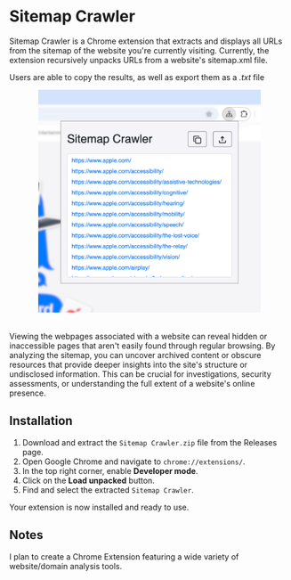 # Sitemap Crawler
Sitemap Crawler is a Chrome extension that extracts and displays all URLs from the sitemap of the website you're currently visiting. Currently, the extension recursively unpacks URLs from a website's sitemap.xml file.

Users are able to copy the results, as well as export them as a *.txt* file

<div align="center">
  <img width="400" src="screenshot.png">
</div>&nbsp;

Viewing the webpages associated with a website can reveal hidden or inaccessible pages that aren't easily found through regular browsing. By analyzing the sitemap, you can uncover archived content or obscure resources that provide deeper insights into the site's structure or undisclosed information. This can be crucial for investigations, security assessments, or understanding the full extent of a website's online presence.

## Installation
1. Download and extract the `Sitemap Crawler.zip` file from the Releases page. 
2. Open Google Chrome and navigate to `chrome://extensions/`.
3. In the top right corner, enable **Developer mode**.
4. Click on the **Load unpacked** button.
5. Find and select the extracted `Sitemap Crawler`.

Your extension is now installed and ready to use.

## Notes
I plan to create a Chrome Extension featuring a wide variety of website/domain analysis tools.

